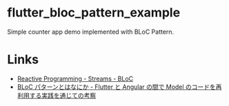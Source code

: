 # flutter_bloc_pattern_example

Simple counter app demo implemented with BLoC Pattern.

# Links

- [Reactive Programming - Streams - BLoC](https://www.didierboelens.com/2018/08/reactive-programming---streams---bloc/)
- [BLoC パターンとはなにか - Flutter と Angular の間で Model のコードを再利用する実践を通じての考察](http://ntaoo.hatenablog.com/entry/2018/10/08/072933)
